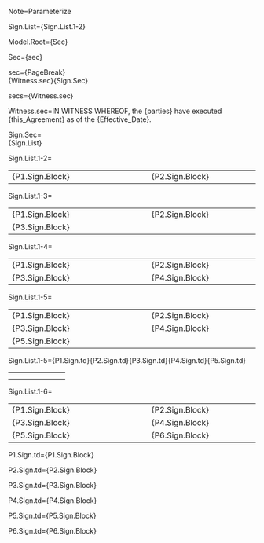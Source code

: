 Note=Parameterize

Sign.List={Sign.List.1-2}

Model.Root={Sec}

Sec={sec}

sec={PageBreak}<br>{Witness.sec}{Sign.Sec}

secs={Witness.sec}

Witness.sec=IN WITNESS WHEREOF, the {parties} have executed {this_Agreement} as of the {Effective_Date}.

Sign.Sec=<br>{Sign.List}<br>

Sign.List.1-2=<table><tr><td valign="top" width="300px">{P1.Sign.Block}</td><td width="100px"></td><td valign="top" width="300px">{P2.Sign.Block}</td></tr></table>

Sign.List.1-3=<table><tr><td valign="top" width="300px">{P1.Sign.Block}</td><td width="100px"></td><td valign="top" width="300px">{P2.Sign.Block}</td></tr><tr><td valign="top" width="300px">{P3.Sign.Block}</td></tr></table>

Sign.List.1-4=<table><tr><td valign="top" width="300px">{P1.Sign.Block}</td><td width="100px"></td><td valign="top" width="300px">{P2.Sign.Block}</td></tr><tr><td valign="top" width="300px">{P3.Sign.Block}</td><td></td><td valign="top" width="300px">{P4.Sign.Block}</td></tr></table>


Sign.List.1-5=<table><tr><td valign="top" width="300px">{P1.Sign.Block}</td><td width="100px"></td><td valign="top" width="300px">{P2.Sign.Block}</td></tr><tr><td valign="top" width="300px">{P3.Sign.Block}</td><td></td><td valign="top" width="300px">{P4.Sign.Block}</td></tr><tr><td valign="top" width="300px">{P5.Sign.Block}</td></tr></table>
Sign.List.1-5=<table><tr>{P1.Sign.td}<td width="100px"></td>{P2.Sign.td}</tr><tr>{P3.Sign.td}<td></td>{P4.Sign.td}</tr><tr>{P5.Sign.td}</tr></table>

Sign.List.1-6=<table><tr><td valign="top" width="300px">{P1.Sign.Block}</td><td width="100px"></td><td valign="top" width="300px">{P2.Sign.Block}</td></tr><tr><td valign="top" width="300px">{P3.Sign.Block}</td><td></td><td valign="top" width="300px">{P4.Sign.Block}</td></tr><tr><td valign="top" width="300px">{P5.Sign.Block}</td><td></td><td valign="top" width="300px">{P6.Sign.Block}</td></tr></table>

P1.Sign.td=<td valign="top" width="300px">{P1.Sign.Block}</td>

P2.Sign.td=<td valign="top" width="300px">{P2.Sign.Block}</td>

P3.Sign.td=<td valign="top" width="300px">{P3.Sign.Block}</td>

P4.Sign.td=<td valign="top" width="300px">{P4.Sign.Block}</td>

P5.Sign.td=<td valign="top" width="300px">{P5.Sign.Block}</td>    

P6.Sign.td=<td valign="top" width="300px">{P6.Sign.Block}</td>